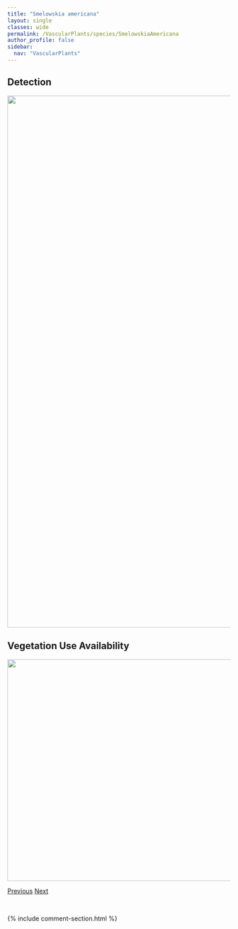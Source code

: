 ```yaml
---
title: "Smelowskia americana"
layout: single
classes: wide
permalink: /VascularPlants/species/SmelowskiaAmericana
author_profile: false
sidebar:
  nav: "VascularPlants"
---
```


<h2>Detection</h2>

<a href="https://drive.google.com/uc?export=view&id=1326J7oSM6twQdXa47TmfpJGIleUZox3v">
<img src="https://drive.google.com/uc?export=view&id=1326J7oSM6twQdXa47TmfpJGIleUZox3v" height = "1200" width = "800">
</a>


<h2>Vegetation Use Availability</h2>

<a href="https://drive.google.com/uc?export=view&id=18xDRdKMYvnxbyV-IvTbyRQSoBoqbUoKS">
<img src="https://drive.google.com/uc?export=view&id=18xDRdKMYvnxbyV-IvTbyRQSoBoqbUoKS" height = "500" width = "1000">
</a>


<a href="/DevelopmentWebsite/VascularPlants/species/SiumSuave" class="pagination--pager" title="Water Parsnip">Previous</a> <a href="/DevelopmentWebsite/VascularPlants/species/SolanumLycopersicum" class="pagination--pager" title="Solanum lycopersicum">Next</a>

<p>&nbsp;</p>

{% include comment-section.html %}
